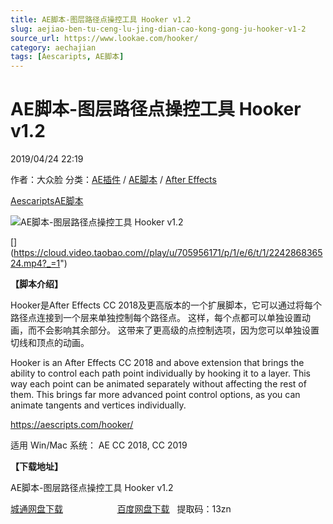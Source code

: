 ```yaml
---
title: AE脚本-图层路径点操控工具 Hooker v1.2
slug: aejiao-ben-tu-ceng-lu-jing-dian-cao-kong-gong-ju-hooker-v1-2
source_url: https://www.lookae.com/hooker/
category: aechajian
tags: [Aescaripts, AE脚本]
---
```

# AE脚本-图层路径点操控工具 Hooker v1.2

2019/04/24 22:19

作者：大众脸
分类：[AE插件](https://www.lookae.com/after-effects/aechajian/) / [AE脚本](https://www.lookae.com/after-effects/aescripts/) / [After Effects](https://www.lookae.com/after-effects/)

[Aescaripts](https://www.lookae.com/tag/aescaripts/)[AE脚本](https://www.lookae.com/tag/ae%e8%84%9a%e6%9c%ac/)

![AE脚本-图层路径点操控工具 Hooker v1.2](https://www.lookae.com/wp-content/uploads/2019/04/Hooker..jpg "AE脚本-图层路径点操控工具 Hooker v1.2-LookAE.com")

[﻿[﻿]("https://cloud.video.taobao.com//play/u/705956171/p/1/e/6/t/1/224286836524.mp4)](https://cloud.video.taobao.com//play/u/705956171/p/1/e/6/t/1/224286836524.mp4?_=1")

**【脚本介绍】**

Hooker是After Effects CC 2018及更高版本的一个扩展脚本，它可以通过将每个路径点连接到一个层来单独控制每个路径点。 这样，每个点都可以单独设置动画，而不会影响其余部分。 这带来了更高级的点控制选项，因为您可以单独设置切线和顶点的动画。

Hooker is an After Effects CC 2018 and above extension that brings the ability to control each path point individually by hooking it to a layer. This way each point can be animated separately without affecting the rest of them. This brings far more advanced point control options, as you can animate tangents and vertices individually.

https://aescripts.com/hooker/

适用 Win/Mac 系统： AE CC 2018, CC 2019

**【下载地址】**

AE脚本-图层路径点操控工具 Hooker v1.2

[城通网盘下载](https://lookae.ctfile.com/fs/680462-368197873)                      [百度网盘下载](https://pan.baidu.com/s/1Jlg2ujsaZCYDv1kUoRXUGA)   提取码：13zn
